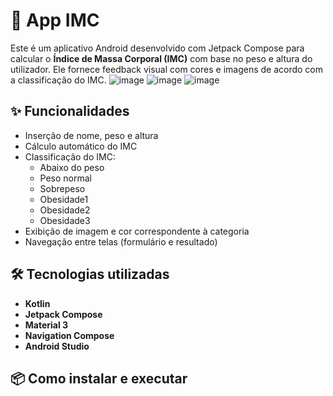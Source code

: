 # 📱 App IMC

Este é um aplicativo Android desenvolvido com Jetpack Compose para calcular o **Índice de Massa Corporal (IMC)** com base no peso e altura do utilizador.
Ele fornece feedback visual com cores e imagens de acordo com a classificação do IMC.
![image](https://github.com/user-attachments/assets/45fba6c0-6725-427e-8028-e5d303608cb2)
![image](https://github.com/user-attachments/assets/45fba6c0-6725-427e-8028-e5d303608cb2)
![image](https://github.com/user-attachments/assets/45fba6c0-6725-427e-8028-e5d303608cb2)


## ✨ Funcionalidades

- Inserção de nome, peso e altura
- Cálculo automático do IMC
- Classificação do IMC:
  - Abaixo do peso
  - Peso normal
  - Sobrepeso
  - Obesidade1
  - Obesidade2
  - Obesidade3
- Exibição de imagem e cor correspondente à categoria
- Navegação entre telas (formulário e resultado)

## 🛠️ Tecnologias utilizadas

- **Kotlin**
- **Jetpack Compose**
- **Material 3**
- **Navigation Compose**
- **Android Studio**

## 📦 Como instalar e executar

